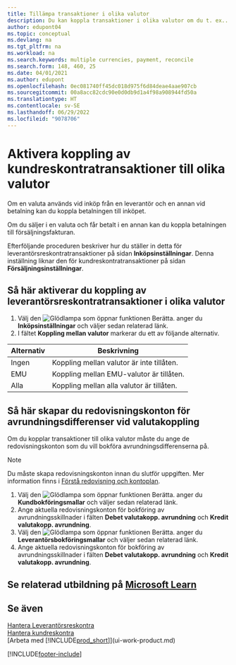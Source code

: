 ```yaml
---
title: Tillämpa transaktioner i olika valutor
description: Du kan koppla transaktioner i olika valutor om du t. ex.. säljer i en valuta och får betalningen i en annan valuta.
author: edupont04
ms.topic: conceptual
ms.devlang: na
ms.tgt_pltfrm: na
ms.workload: na
ms.search.keywords: multiple currencies, payment, reconcile
ms.search.form: 148, 460, 25
ms.date: 04/01/2021
ms.author: edupont
ms.openlocfilehash: 0ec081740ff45dc018d975f6d84deae4aae907cb
ms.sourcegitcommit: 00a8acc82cdc90e0d0db9d1a4f98a908944fd50a
ms.translationtype: HT
ms.contentlocale: sv-SE
ms.lasthandoff: 06/29/2022
ms.locfileid: "9078706"
---
```

# <a name="enable-application-of-ledger-entries-in-different-currencies"></a>Aktivera koppling av kundreskontratransaktioner till olika valutor

Om en valuta används vid inköp från en leverantör och en annan vid betalning kan du koppla betalningen till inköpet.

Om du säljer i en valuta och får betalt i en annan kan du koppla betalningen till försäljningsfakturan.

Efterföljande proceduren beskriver hur du ställer in detta för leverantörsreskontratransaktioner på sidan **Inköpsinställningar**. Denna inställning liknar den för kundreskontratransaktioner på sidan **Försäljningsinställningar**.

## <a name="to-enable-application-of-vendor-ledger-entries-in-different-currencies"></a>Så här aktiverar du koppling av leverantörsreskontratransaktioner i olika valutor

1. Välj den ![Glödlampa som öppnar funktionen Berätta.](media/ui-search/search_small.png "Berätta för mig vad du vill göra") anger du **Inköpsinställningar** och väljer sedan relaterad länk.
2. I fältet **Koppling mellan valutor** markerar du ett av följande alternativ.

| Alternativ | Beskrivning |
| --- | --- |
| Ingen |Koppling mellan valutor är inte tillåten. |
| EMU |Koppling mellan EMU-valutor är tillåten. |
| Alla |Koppling mellan alla valutor är tillåten. |

## <a name="to-set-up-gl-accounts-for-currency-application-rounding-differences"></a>Så här skapar du redovisningskonton för avrundningsdifferenser vid valutakoppling

Om du kopplar transaktioner till olika valutor måste du ange de redovisningskonton som du vill bokföra avrundningsdifferenserna på.  

> [!NOTE]  
> Du måste skapa redovisningskonton innan du slutför uppgiften. Mer information finns i [Förstå redovisning och kontoplan](finance-general-ledger.md).

1. Välj den ![Glödlampa som öppnar funktionen Berätta.](media/ui-search/search_small.png "Berätta för mig vad du vill göra") anger du **Kundbokföringsmallar** och väljer sedan relaterad länk.  
2. Ange aktuella redovisningskonton för bokföring av avrundningsskillnader i fälten **Debet valutakopp. avrundning** och **Kredit valutakopp. avrundning**.  
3. Välj den ![Glödlampa som öppnar funktionen Berätta.](media/ui-search/search_small.png "Berätta för mig vad du vill göra") anger du **Leverantörsbokföringsmallar** och väljer sedan relaterad länk.  
4. Ange aktuella redovisningskonton för bokföring av avrundningsskillnader i fälten **Debet valutakopp. avrundning** och **Kredit valutakopp. avrundning**.  

## <a name="see-related-training-at-microsoft-learn"></a>Se relaterad utbildning på [Microsoft Learn](/learn/modules/process-foreign-currency-payments-dynamics-365-business-central/)

## <a name="see-also"></a>Se även

[Hantera Leverantörsreskontra](payables-manage-payables.md)  
[Hantera kundreskontra](receivables-manage-receivables.md)  
[Arbeta med [!INCLUDE[prod_short](includes/prod_short.md)]](ui-work-product.md)


[!INCLUDE[footer-include](includes/footer-banner.md)]